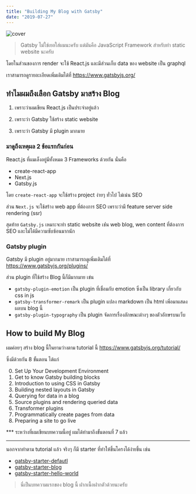 ```yaml
---
title: "Building My Blog with Gatsby"
date: "2019-07-27"
---
```


![cover](https://miro.medium.com/max/1838/0*zLw3GxHCJCtuwCUf.jpg)

> Gatsby ไม่ใช่เยลใส่ผมนะครับ แต่มันคือ JavaScript Framework สำหรับทำ static website นะครับ

โดยในส่วนของการ render จะใช้ React.js และมีส่วนเก็บ data ของ website เป็น graphql

เราสามารถดูรายละเอียดเพิ่มเติมได้ที่ <https://www.gatsbyjs.org/>

## ทำไมผมถึงเลือก Gatsby มาสร้าง Blog

1. เพราะว่าผมเขียน React.js เป็นประจำอยู่แล้ว

2. เพราะว่า Gatsby ใช้สร้าง static website

3. เพราะว่า Gatsby มี plugin มากมาย

### มาดูถึงเหตุผล 2 ข้อแรกกันก่อน

React.js ที่ผมเล็งอยู่มีทั้งหมด 3 Frameworks ด้วยกัน นั่นคือ

- create-react-app
- Next.js
- Gatsby.js

โดย `create-react-app` จะใช้สร้าง project ง่ายๆ ทั่วไป ไม่เน่น SEO

ส่วน `Next.js` จะใช้สร้าง web app ที่ต้องการ SEO เพราะว่ามี feature server side rendering (ssr)

สุดท้าย `Gatsby.js` เหมาะจะทำ static website เช่่น web blog, wen content ที่ต้องการ SEO และไม่ได้มีความซับซ้อนมากนัก

### Gatsby plugin

Gatsby มี plugin อยู่มากมาย เราสามารถดูเพิ่มเติมได้ที่ <https://www.gatsbyjs.org/plugins/>

ส่วน plugin ที่ใช้สร้าง Blog นี้ก็มีมากมาย เข่น

- `gatsby-plugin-emotion` เป็น plugin ที่เชื่อมกับ emotion ซึ่งเป็น library เกี่ยวกับ css in js
- `gatsby-transformer-remark` เป็น plugin แปลง markdown เป็น html เพิ่อมาแสดงผลบน blog นี้
- `gatsby-plugin-typography` เป็น plugin จัดการเรื่องลักษณะต่างๆ ของตัวอักษรบนเว็บ

## How to build My Blog

ผมค่อยๆ สร้าง blog นี้ในยามว่างตาม tutorial นี้ <https://www.gatsbyjs.org/tutorial/>

ซึ่งมีด้วยกัน 8 ขั้นตอน ได้แก่

0. Set Up Your Development Environment
1. Get to know Gatsby building blocks
2. Introduction to using CSS in Gatsby
3. Building nested layouts in Gatsby
4. Querying for data in a blog
5. Source plugins and rendering queried data
6. Transformer plugins
7. Programmatically create pages from data
8. Preparing a site to go live

*** ระหว่างที่ผมเขียนบทความนี้อยู่ ผมได้ทำมาถึงขั้นตอนที่ 7 แล้ว

---

นอกจากทำตาม tutorial แล้ว จริงๆ ก็มี starter ที่ทำให้ขึ้นโครงได้ง่ายขึ้น เช่น

- [gatsby-starter-defautl](https://github.com/gatsbyjs/gatsby-starter-default)
- [gatsby-starter-blog](https://github.com/gatsbyjs/gatsby-starter-blog)
- [gatsby-starter-hello-world](https://github.com/gatsbyjs/gatsby-starter-hello-world)

> นี่เป็นบทความแรกของ blog นี้ ฝากเนื้อฝากตัวด้วยนะครับ
